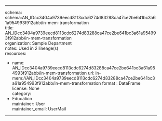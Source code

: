 


---  
schema: schema:AN_IDcc3404a9739eecd8113cdc6274d83288ca47ce2be641bc3a61a954993f912abb/in-mem-transformation  
title: AN_IDcc3404a9739eecd8113cdc6274d83288ca47ce2be641bc3a61a954993f912abb/in-mem-transformation  
organization: Sample Department  
notes: Used in 2 lineage(s)  
resources:  
  - name: AN_IDcc3404a9739eecd8113cdc6274d83288ca47ce2be641bc3a61a954993f912abb/in-mem-transformation 
    url: in-mem://AN_IDcc3404a9739eecd8113cdc6274d83288ca47ce2be641bc3a61a954993f912abb/in-mem-transformation 
    format : DataFrame  
license: None  
category:
  - Education  
maintainer: User  
maintainer_email: UserMail  
---